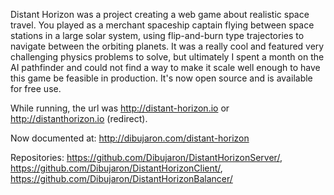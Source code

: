 Distant Horizon was a project creating a web game about realistic space travel. You played as a merchant spaceship captain flying between space stations in a large solar system, using flip-and-burn type trajectories to navigate between the orbiting planets. It was a really cool and featured very challenging physics problems to solve, but ultimately I spent a month on the AI pathfinder and could not find a way to make it scale well enough to have this game be feasible in production. It's now open source and is available for free use.

While running, the url was http://distant-horizon.io or http://distanthorizon.io (redirect).

Now documented at: http://dibujaron.com/distant-horizon

Repositories: https://github.com/Dibujaron/DistantHorizonServer/, https://github.com/Dibujaron/DistantHorizonClient/, https://github.com/Dibujaron/DistantHorizonBalancer/
